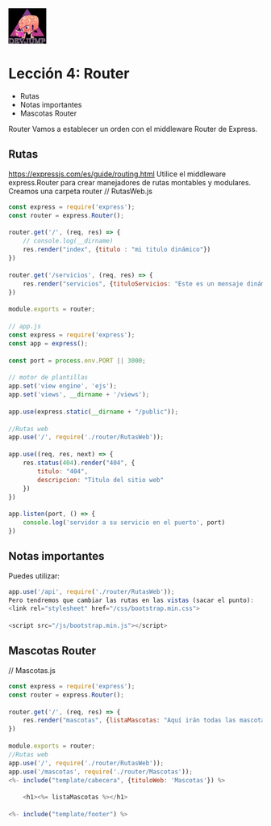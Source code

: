 <img  src='../logo.png' height='70px'>

# Lección 4: Router

* Rutas
* Notas importantes
* Mascotas Router

Router
Vamos a establecer un orden con el middleware Router de Express.

## Rutas
https://expressjs.com/es/guide/routing.html
Utilice el middleware express.Router para crear manejadores de rutas montables y modulares.
Creamos una carpeta router
// RutasWeb.js
```javascript
const express = require('express');
const router = express.Router();

router.get('/', (req, res) => {
    // console.log(__dirname)
    res.render("index", {titulo : "mi titulo dinámico"})
})

router.get('/servicios', (req, res) => {
    res.render("servicios", {tituloServicios: "Este es un mensaje dinámico de servicios"})
})

module.exports = router;

// app.js
const express = require('express');
const app = express();

const port = process.env.PORT || 3000;

// motor de plantillas
app.set('view engine', 'ejs');
app.set('views', __dirname + '/views');

app.use(express.static(__dirname + "/public"));

//Rutas web
app.use('/', require('./router/RutasWeb'));

app.use((req, res, next) => {
    res.status(404).render("404", {
        titulo: "404",
        descripcion: "Título del sitio web"
    })
})

app.listen(port, () => {
    console.log('servidor a su servicio en el puerto', port)
})
```

## Notas importantes

Puedes utilizar:
```javascript
app.use('/api', require('./router/RutasWeb'));
Pero tendremos que cambiar las rutas en las vistas (sacar el punto):
<link rel="stylesheet" href="/css/bootstrap.min.css">

<script src="/js/bootstrap.min.js"></script>
```

## Mascotas Router
// Mascotas.js
```javascript
const express = require('express');
const router = express.Router();

router.get('/', (req, res) => {
    res.render("mascotas", {listaMascotas: "Aquí irán todas las mascotas"})
})

module.exports = router;
//Rutas web
app.use('/', require('./router/RutasWeb'));
app.use('/mascotas', require('./router/Mascotas'));
<%- include("template/cabecera", {tituloWeb: 'Mascotas'}) %>

    <h1><%= listaMascotas %></h1>
    
<%- include("template/footer") %>
```